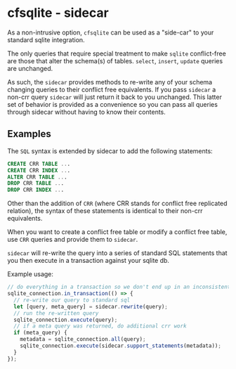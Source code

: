 # cfsqlite - sidecar

As a non-intrusive option, `cfsqlite` can be used as a "side-car" to your standard sqlite integration.

The only queries that require special treatment to make `sqlite` conflict-free are those that alter the schema(s) of tables. `select`, `insert`, `update` queries are unchanged.

As such, the `sidecar` provides methods to re-write any of your schema changing queries to their conflict free equivalents. If you pass `sidecar` a non-crr query `sidecar` will just return it back to you unchanged. This latter set of behavior is provided as a convenience so you can pass all queries through sidecar without having to know their contents.

## Examples

The `SQL` syntax is extended by sidecar to add the following statements:

```sql
CREATE CRR TABLE ...
CREATE CRR INDEX ...
ALTER CRR TABLE ...
DROP CRR TABLE ...
DROP CRR INDEX ...
```

Other than the addition of `CRR` (where CRR stands for conflict free replicated relation), the syntax of these statements is identical to their non-crr equivalents.

When you want to create a conflict free table or modify a conflict free table, use `CRR` queries and provide them to `sidecar`.

`sidecar` will re-write the query into a series of standard SQL statements that you then execute in a transaction against your sqlite db.

Example usage:

```js
// do everything in a transaction so we don't end up in an inconsistent state
sqlite_connection.in_transaction(() => {
  // re-write our query to standard sql
  let [query, meta_query] = sidecar.rewrite(query);
  // run the re-written query
  sqlite_connection.execute(query);
  // if a meta query was returned, do additional crr work
  if (meta_query) {
    metadata = sqlite_connection.all(query);
    sqlite_connection.execute(sidecar.support_statements(metadata));
  }
});
```
